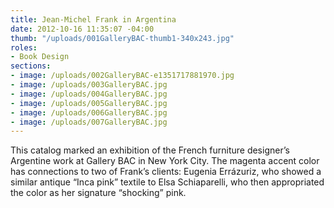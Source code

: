 ```yaml
---
title: Jean-Michel Frank in Argentina
date: 2012-10-16 11:35:07 -04:00
thumb: "/uploads/001GalleryBAC-thumb1-340x243.jpg"
roles:
- Book Design
sections:
- image: /uploads/002GalleryBAC-e1351717881970.jpg
- image: /uploads/003GalleryBAC.jpg
- image: /uploads/004GalleryBAC.jpg
- image: /uploads/005GalleryBAC.jpg
- image: /uploads/006GalleryBAC.jpg
- image: /uploads/007GalleryBAC.jpg
---
```

This catalog marked an exhibition of the French furniture designer’s Argentine work at Gallery BAC in New York City. The magenta accent color has connections to two of Frank’s clients: Eugenia Errázuriz, who showed a similar antique “Inca pink” textile to Elsa Schiaparelli, who then appropriated the color as her signature “shocking” pink.
